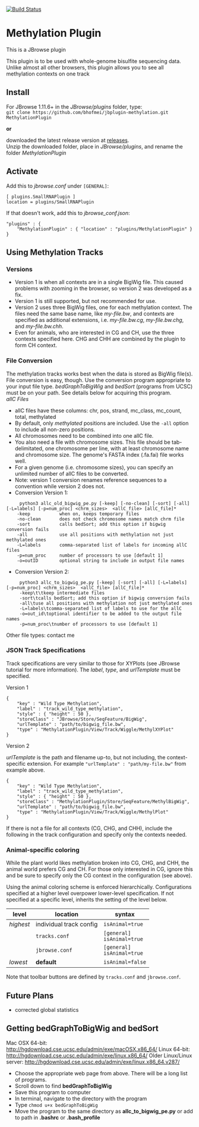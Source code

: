 [![Build Status](https://travis-ci.org/bhofmei/jbplugin-methylation.svg?branch=master)](https://travis-ci.org/bhofmei/jbplugin-methylation)

# Methylation Plugin
This is a JBrowse plugin
 
This plugin is to be used with whole-genome bisulfite sequencing data. Unlike almost all other browsers, this plugin allows you to see all methylation contexts on one track

## Install

For JBrowse 1.11.6+ in the _JBrowse/plugins_ folder, type:  
``git clone https://github.com/bhofmei/jbplugin-methylation.git MethylationPlugin``

**or**

downloaded the latest release version at [releases](https://github.com/bhofmei/jbplugin-methylation/releases).  
Unzip the downloaded folder, place in _JBrowse/plugins_, and rename the folder _MethylationPlugin_

## Activate
Add this to _jbrowse.conf_ under `[GENERAL]`:

    [ plugins.SmallRNAPlugin ]
    location = plugins/SmallRNAPlugin

If that doesn't work, add this to _jbrowse_conf.json_:

    "plugins" : {
        "MethylationPlugin" : { "location" : "plugins/MethylationPlugin" }
    }

## Using Methylation Tracks
### Versions
- Version 1 is when all contexts are in a single BigWig file. This caused problems with zooming in the browser, so version 2 was developed as a fix.
- Version 1 is still supported, but not recommended for use.
- Version 2 uses three BigWig files, one for each methylation context. The files need the same base name, like _my-file.bw_, and contexts are specified as additional extensions, i.e. _my-file.bw.cg_, _my-file.bw.chg_, and _my-file.bw.chh_.
- Even for animals, who are interested in CG and CH, use the three contexts specified here. CHG and CHH are combined by the plugin to form CH context.

### File Conversion
The methylation tracks works best when the data is stored as BigWig file(s). File conversion is easy, though. Use the conversion program appropriate to your input file type. 
_bedGraphToBigWig_ and _bedSort_ (programs from UCSC) must be on your path. See details below for acquiring this program.  
*allC Files*  
- allC files have these columns: chr, pos, strand, mc_class, mc_count, total, methylated
- By default, only _methylated_ positions are included. Use the `-all` option to include all non-zero positions.
- All chromosomes need to be combined into one allC file.
- You also need a file with chromosome sizes. This file should be tab-delimitated, one chromosome per line, with at least chromosome name and chromosome size. The genome's FASTA index (.fa.fai) file works well.
- For a given genome (i.e. chromosome sizes), you can specify an unlimited number of allC files to be converted. 
- Note: version 1 conversion renames reference sequences to a convention while version 2 does not.
- Conversion Version 1:
~~~~
     python3 allc_old_bigwig_pe.py [-keep] [-no-clean] [-sort] [-all] [-L=labels] [-p=num_proc] <chrm_sizes>  <allC_file> [allC_file]*  
    -keep           when on, keeps temporary files
    -no-clean       does not check chromosome names match chrm file
    -sort           calls bedSort; add this option if bigwig conversion fails
    -all            use all positions with methylation not just methylated ones
    -L=labels       comma-separated list of labels for incoming allC files  
    -p=num_proc     number of processors to use [default 1]  
    -o=outID        optional string to include in output file names
~~~~
* Conversion Version 2:
~~~~
     python3 allc_to_bigwig_pe.py [-keep] [-sort] [-all] [-L=labels] [-p=num_proc] <chrm_sizes>  <allC_file> [allC_file]*
     -keep\t\tkeep intermediate files
     -sort\tcalls bedSort; add this option if bigwig conversion fails
     -all\tuse all positions with methylation not just methylated ones
     -L=labels\tcomma-separated list of labels to use for the allC
     -o=out_id\toptional identifier to be added to the output file names
     -p=num_proc\tnumber of processors to use [default 1]
~~~~
Other file types: contact me

### JSON Track Specifications
Track specifications are very similar to those for XYPlots (see JBrowse tutorial for more information). The _label_, _type_, and _urlTemplate_ must be specified. 

Version 1

    {  
        "key" : "Wild Type Methylation",
        "label" : "track_wild_type_methylation",
        "style" : { "height" : 50 },
        "storeClass" : "JBrowse/Store/SeqFeature/BigWig",
        "urlTemplate" : "path/to/bigwig_file.bw",
        "type" : "MethylationPlugin/View/Track/Wiggle/MethylXYPlot"
    }
    
Version 2

_urlTemplate_ is the path and filename up-to, but not including, the context-specific extension. For example `"urlTemplate" : "path/my-file.bw"` from example above.

    {  
        "key" : "Wild Type Methylation",
        "label" : "track_wild_type_methylation",
        "style" : { "height" : 50 },
        "storeClass" : "MethylationPlugin/Store/SeqFeature/MethylBigWig",
        "urlTemplate" : "path/to/bigwig_file.bw",
        "type" : "MethylationPlugin/View/Track/Wiggle/MethylPlot"
    }
If there is not a file for all contexts (CG, CHG, and CHH), include the following in the track configuration and specify only the contexts needed. 
    
### Animal-specific coloring
While the plant world likes methylation broken into CG, CHG, and CHH, the animal world prefers CG and CH. For those only interested in CG, ignore this and be sure to specify only the CG context in the configuration (see above).

Using the animal coloring scheme is enforced hierarchically. Configurations specified at a higher level overpower lower-level specification. If not specified at a specific level, inherits the setting of the level below. 

| level| location | syntax|
|--|--|--|
|*highest* | individual track config | `isAnimal=true` |
| | `tracks.conf` | `[general]`<br>`isAnimal=true` |
| | `jbrowse.conf` | `[general]` <br> `isAnimal=true` |
|*lowest*| **default** | `isAnimal=false`|

Note that toolbar buttons are defined by `tracks.conf` and `jbrowse.conf`.

## Future Plans
- corrected global statistics

## Getting bedGraphToBigWig and bedSort
Mac OSX 64-bit: <http://hgdownload.cse.ucsc.edu/admin/exe/macOSX.x86_64/>
Linux 64-bit: <http://hgdownload.cse.ucsc.edu/admin/exe/linux.x86_64/>
Older Linux/Linux server: http://hgdownload.cse.ucsc.edu/admin/exe/linux.x86_64.v287/

- Choose the appropriate web page from above. There will be a long list of programs. 
- Scroll down to find __bedGraphToBigWig__
- Save this program to computer
- In terminal, navigate to the directory with the program
- Type `chmod u+x bedGraphToBigWig`
- Move the program to the same directory as __allc_to_bigwig_pe.py__ or add to path in __.bashrc__ or __.bash_profile__
